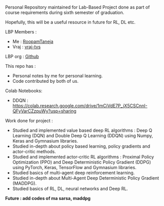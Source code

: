 Personal Repository maintained for Lab-Based Project done as part of course requirements during sixth semester of graduation.

Hopefully, this will be a useful resource in future for RL, DL etc.

LBP Members :

- Me : [RoopamTaneja](https://github.com/RoopamTaneja)
- Vraj : [vraj-tvs](https://github.com/vraj-tvs)

LBP org : [Github](https://github.com/Project-Group-LBP)

This repo has :

- Personal notes by me for personal learning.
- Code contributed by both of us.

Colab Notebooks:

- DDQN : https://colab.research.google.com/drive/1mCiVdE7P_jX5CSCnnI-QFyVarCZzpuWy?usp=sharing

Work done for project :

- Studied and implemented value based deep RL algorithms : Deep Q Learning (DQN) and Double Deep Q Learning (DDQN) using Numpy, Keras and Gymnasium libraries.
- Studied in-depth about policy based learning, policy gradients and actor-critic methods.
- Studied and implemented actor-critic RL algorithms : Proximal Policy Optimization (PPO) and Deep Deterministic Policy Gradient (DDPG) using PyTorch, Keras, TensorFlow and Gymnasium libraries.
- Studied basics of multi-agent deep reinforcement learning.
- Studied in-depth about Multi-Agent Deep Deterministic Policy Gradient (MADDPG).
- Studied basics of RL, DL, neural networks and Deep RL.

**Future : add codes of ma sarsa, maddpg**